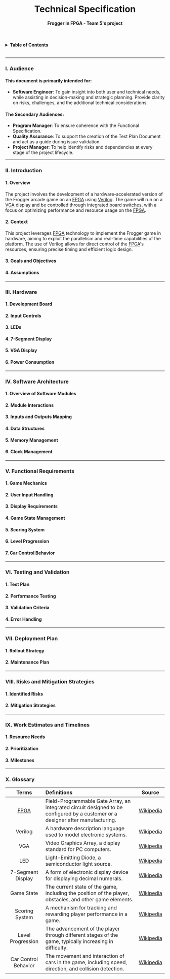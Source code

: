 <!-- PROJECT LOGO -->
<br />
<div alig="center">
    <h1 align="center"> Technical Specification</h1>
    <p align="center">
        <strong> Frogger in FPGA - Team 5's project</strong>
        <br />

</div>
</br>

<!-- TABLE OF CONTENTS -->

<details>
<summary>
      <h4 style="display: inline-block">Table of Contents</h4>
</summary>

- [I. Audience](#i-audience)
- [II. Introduction](#ii-introduction)
  - [1. Overview](#1-overview)
  - [2. Context](#2-context)
  - [3. Goals and Objectives](#3-goals-and-objectives)
  - [4. Assumptions](#4-assumptions)
- [III. Hardware](#iii-hardware)
  - [1. Development Board](#1-development-board)
  - [2. Input Controls](#2-input-controls)
  - [3. LEDs](#3-leds)
  - [4. 7-Segment Display](#4-7-segment-display)
  - [5. VGA Display](#5-vga-display)
  - [6. Power Consumption](#6-power-consumption)
- [IV. Software Architecture](#iv-software-architecture)
  - [1. Overview of Software Modules](#1-overview-of-software-modules)
  - [2. Module Interactions](#2-module-interactions)
  - [3. Inputs and Outputs Mapping](#3-inputs-and-outputs-mapping)
  - [4. Data Structures](#4-data-structures)
  - [5. Memory Management](#5-memory-management)
  - [6. Clock Management](#6-clock-management)
- [V. Functional Requirements](#v-functional-requirements)
  - [1. Game Mechanics](#1-game-mechanics)
  - [2. User Input Handling](#2-user-input-handling)
  - [3. Display Requirements](#3-display-requirements)
  - [4. Game State Management](#4-game-state-management)
  - [5. Scoring System](#5-scoring-system)
  - [6. Level Progression](#6-level-progression)
  - [7. Car Control Behavior](#7-car-control-behavior)
- [VI. Testing and Validation](#vi-testing-and-validation)
  - [1. Test Plan](#1-test-plan)
  - [2. Performance Testing](#2-performance-testing)
  - [3. Validation Criteria](#3-validation-criteria)
  - [4. Error Handling](#4-error-handling)
- [VII. Deployment Plan](#vii-deployment-plan)
  - [1. Rollout Strategy](#1-rollout-strategy)
  - [2. Maintenance Plan](#2-maintenance-plan)
- [VIII. Risks and Mitigation Strategies](#viii-risks-and-mitigation-strategies)
  - [1. Identified Risks](#1-identified-risks)
  - [2. Mitigation Strategies](#2-mitigation-strategies)
- [IX. Work Estimates and Timelines](#ix-work-estimates-and-timelines)
  - [1. Resource Needs](#1-resource-needs)
  - [2. Prioritization](#2-prioritization)
  - [3. Milestones](#3-milestones)
- [X. Glossary](#x-glossary)

</details>

---

### I. Audience

<h4>This document is primarily intended for:</h4>
<ul>
    <li><strong>Software Engineer</strong>: To gain insight into both user and technical needs, while assisting in decision-making and strategic planning. Provide clarity on risks, challenges, and the additional technical considerations.</li>
</ul>
<h4>The Secondary Audiences:</h4>
<ul>
    <li><strong>Program Manager</strong>: To ensure coherence with the Functional Specification.</li>
    <li><strong>Quality Assurance</strong>: To support the creation of the Test Plan Document and act as a guide during issue validation.</li>
    <li><strong>Project Manager</strong>: To help identify risks and dependencies at every stage of the project lifecycle.</li>
</ul>

---

### II. Introduction

#### 1. Overview
The project involves the development of a hardware-accelerated version of the Frogger arcade game on an [FPGA](#FPGA) using [Verilog](#Verilog). The game will run on a [VGA](#VGA) display and be controlled through integrated board switches, with a focus on optimizing performance and resource usage on the [FPGA](#FPGA).
#### 2. Context
This project leverages [FPGA](#FPGA) technology to implement the Frogger game in hardware, aiming to exploit the parallelism and real-time capabilities of the platform. The use of Verilog allows for direct control of the [FPGA](#FPGA)'s resources, ensuring precise timing and efficient logic design.

#### 3. Goals and Objectives

#### 4. Assumptions


---

### III. Hardware

#### 1. Development Board

#### 2. Input Controls

#### 3. LEDs

#### 4. 7-Segment Display

#### 5. VGA Display

#### 6. Power Consumption


---

### IV. Software Architecture

#### 1. Overview of Software Modules

#### 2. Module Interactions

#### 3. Inputs and Outputs Mapping

#### 4. Data Structures

#### 5. Memory Management

#### 6. Clock Management

---

### V. Functional Requirements

#### 1. Game Mechanics

#### 2. User Input Handling

#### 3. Display Requirements

#### 4. Game State Management

#### 5. Scoring System

#### 6. Level Progression

#### 7. Car Control Behavior


---

### VI. Testing and Validation

#### 1. Test Plan

#### 2. Performance Testing

#### 3. Validation Criteria

#### 4. Error Handling


---

### VII. Deployment Plan

#### 1. Rollout Strategy

#### 2. Maintenance Plan

---

### VIII. Risks and Mitigation Strategies

#### 1. Identified Risks  

#### 2. Mitigation Strategies

---

### IX. Work Estimates and Timelines

#### 1. Resource Needs

#### 2. Prioritization

#### 3. Milestones


---

### X. Glossary

|  Terms  |  Definitions  |  Source  |
|:---:|:---|:---:|
|  <a name="[FPGA](#FPGA)">[FPGA](#FPGA)</a>  |  Field-Programmable Gate Array, an integrated circuit designed to be configured by a customer or a designer after manufacturing.  |  [Wikipedia](https://en.wikipedia.org/wiki/Field-programmable_gate_array)  |
|  <a name="Verilog">Verilog</a>  |  A hardware description language used to model electronic systems.  |  [Wikipedia](https://en.wikipedia.org/wiki/Verilog)  |
|  <a name="VGA">VGA</a>  |  Video Graphics Array, a display standard for PC computers.  |  [Wikipedia](https://en.wikipedia.org/wiki/Video_Graphics_Array)  |
|  <a name="LED">LED</a>  |  Light-Emitting Diode, a semiconductor light source.  |  [Wikipedia](https://en.wikipedia.org/wiki/Light-emitting_diode)  |
|  <a name="7-Segment-Display">7-Segment Display</a>  |  A form of electronic display device for displaying decimal numerals.  |  [Wikipedia](https://en.wikipedia.org/wiki/Seven-segment_display)  |
|  <a name="Game-State">Game State</a>  |  The current state of the game, including the position of the player, obstacles, and other game elements.  |  [Wikipedia](https://en.wikipedia.org/wiki/Game_state)  |
|  <a name="Scoring-System">Scoring System</a>  |  A mechanism for tracking and rewarding player performance in a game.  |  [Wikipedia](https://en.wikipedia.org/wiki/Scoring_system)  |
|  <a name="Level-Progression">Level Progression</a>  |  The advancement of the player through different stages of the game, typically increasing in difficulty.  |  [Wikipedia](https://en.wikipedia.org/wiki/Level_(video_gaming))  |
|  <a name="Car-Control-Behavior">Car Control Behavior</a>  |  The movement and interaction of cars in the game, including speed, direction, and collision detection.  |  [Wikipedia](https://en.wikipedia.org/wiki/Car_behavior)  |

